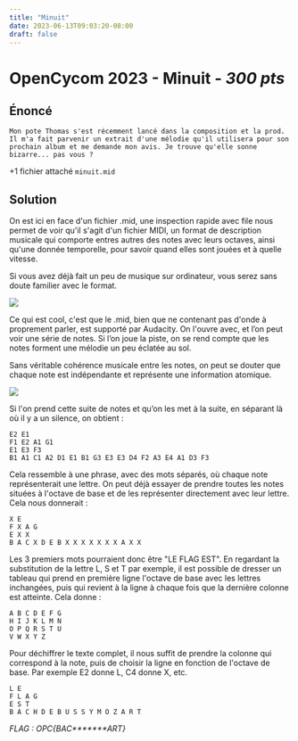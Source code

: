 ```yaml
---
title: "Minuit"
date: 2023-06-13T09:03:20-08:00
draft: false
---
```


# OpenCycom 2023 - Minuit - *300 pts*

## Énoncé
```Mon pote Thomas s'est récemment lancé dans la composition et la prod. Il m'a fait parvenir un extrait d'une mélodie qu'il utilisera pour son prochain album et me demande mon avis. Je trouve qu'elle sonne bizarre... pas vous ?```

+1 fichier attaché `minuit.mid`

## Solution

On est ici en face d'un fichier .mid, une inspection rapide avec file nous permet de voir qu'il s'agit d'un fichier MIDI, un format de description musicale qui comporte entres autres des notes avec leurs octaves, ainsi qu'une donnée temporelle, pour savoir quand elles sont jouées et à quelle vitesse.

Si vous avez déjà fait un peu de musique sur ordinateur, vous serez sans doute familier avec le format.

![](/images/011/01.png)

Ce qui est cool, c'est que le .mid, bien que ne contenant pas d'onde à proprement parler, est supporté par Audacity. On l'ouvre avec, et l’on peut voir une série de notes. Si l’on joue la piste, on se rend compte que les notes forment une mélodie un peu éclatée au sol.

Sans véritable cohérence musicale entre les notes, on peut se douter que chaque note est indépendante et représente une information atomique.

![](/images/011/02.png)

Si l'on prend cette suite de notes et qu’on les met à la suite, en séparant là où il y a un silence, on obtient :

```
E2 E1
F1 E2 A1 G1
E1 E3 F3
B1 A1 C1 A2 D1 E1 B1 G3 E3 E3 D4 F2 A3 E4 A1 D3 F3
```

Cela ressemble à une phrase, avec des mots séparés, où chaque note représenterait une lettre.
On peut déjà essayer de prendre toutes les notes situées à l'octave de base et de les représenter directement avec leur lettre. Cela nous donnerait :

```
X E
F X A G
E X X
B A C X D E B X X X X X X X A X X
```

Les 3 premiers mots pourraient donc être "LE FLAG EST". En regardant la substitution de la lettre L, S et T par exemple, il est possible de dresser un tableau qui prend en première ligne l'octave de base avec les lettres inchangées, puis qui revient à la ligne à chaque fois que la dernière colonne est atteinte. Cela donne : 

```
A B C D E F G
H I J K L M N
O P Q R S T U
V W X Y Z
```

Pour déchiffrer le texte complet, il nous suffit de prendre la colonne qui correspond à la note, puis de choisir la ligne en fonction de l'octave de base. Par exemple E2 donne L, C4 donne X, etc.

```
L E
F L A G
E S T
B A C H D E B U S S Y M O Z A R T
```

*FLAG : OPC{BAC\*\*\*\*\*\*\*ART}*
